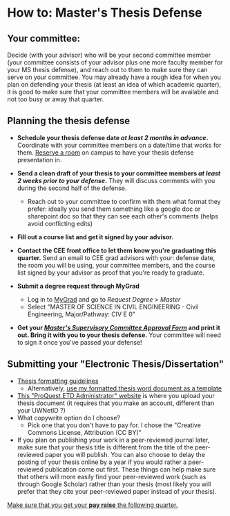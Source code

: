 # How to: Master's Thesis Defense

## Your committee:

Decide (with your advisor) who will be your second committee member (your committee consists of your advisor plus one more faculty member for your MS thesis defense), and reach out to them to make sure they can serve on your committee. You may already have a rough idea for when you plan on defending your thesis (at least an idea of which academic quarter), it is good to make sure that your committee members will be available and not too busy or away that quarter.

## Planning the thesis defense

* **Schedule your thesis defense date _at least 2 months in advance_.** Coordinate with your committee members on a date/time that works for them. [Reserve a room](/how-to-graduate/resources/2-reserve-room) on campus to have your thesis defense presentation in.

* **Send a clean draft of your thesis to your committee members _at least 2 weeks prior to your defense_.** They will discuss comments with you during the second half of the defense.
  * Reach out to your committee to confirm with them what format they prefer: ideally you send them something like a google doc or sharepoint doc so that they can see each other's comments (helps avoid conflicting edits)
 
* **Fill out a course list and get it signed by your advisor.**

* **Contact the CEE front office to let them know you're graduating this quarter.** Send an email to CEE grad advisors with your: defense date, the room you will be using, your committee members, and the course list signed by your advisor as proof that you're ready to graduate.

* **Submit a degree request through MyGrad**
  * Log in to [MyGrad](https://grad.uw.edu/for-students-and-post-docs/mygrad-program/) and go to *Request Degree* > *Master*
  * Select "MASTER OF SCIENCE IN CIVIL ENGINEERING - Civil Engineering, Major/Pathway: CIV E 0"

* **Get your _[Master's Supervisory Committee Approval Form](https://www.grad.washington.edu/wp-content/uploads/thesis-approval-form.pdf)_ and print it out. Bring it with you to your thesis defense.** Your committee will need to sign it once you've passed your defense!

## Submitting your "Electronic Thesis/Dissertation"
- [Thesis formatting guidelines](https://www.grad.washington.edu/for-students-and-post-docs/thesisdissertation/etd-formatting-guidelines/)
  - Alternatively, [use my formatted thesis word document as a template](/how-to-graduate/docs/my_thesis.docx)
- [This "ProQuest ETD Administrator" website](https://www.etdadmin.com/main/home?siteId=412) is where you upload your thesis document (it requires that you make an account, different than your UWNetID ?)
- What copywrite option do I choose?
  - Pick one that you don't have to pay for. I chose the "Creative Commons License, Attribution (CC BY)"
- If you plan on publishing your work in a peer-reviewed journal later, make sure that your thesis title is different from the title of the peer-reviewed paper you will publish. You can also choose to delay the posting of your thesis online by a year if you would rather a peer-reviewed publication come out first. These things can help make sure that others will more easily find your peer-reviewed work (such as through Google Scholar) rather than your thesis (most likely you will prefer that they cite your peer-reviewed paper instead of your thesis).

[Make sure that you get your **pay raise** the following quarter.](https://grad.uw.edu/graduate-student-funding/funding-information-for-departments/administering-assistantships/ta-ra-salaries/)
